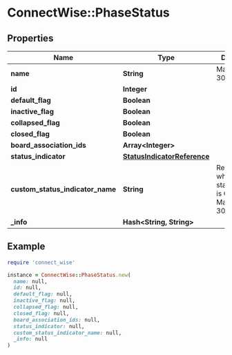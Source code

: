 # ConnectWise::PhaseStatus

## Properties

| Name | Type | Description | Notes |
| ---- | ---- | ----------- | ----- |
| **name** | **String** |  Max length: 30; |  |
| **id** | **Integer** |  | [optional] |
| **default_flag** | **Boolean** |  | [optional] |
| **inactive_flag** | **Boolean** |  | [optional] |
| **collapsed_flag** | **Boolean** |  | [optional] |
| **closed_flag** | **Boolean** |  | [optional] |
| **board_association_ids** | **Array&lt;Integer&gt;** |  | [optional] |
| **status_indicator** | [**StatusIndicatorReference**](StatusIndicatorReference.md) |  | [optional] |
| **custom_status_indicator_name** | **String** | Required when statusIndicator is Custom. Max length: 30; | [optional] |
| **_info** | **Hash&lt;String, String&gt;** |  | [optional] |

## Example

```ruby
require 'connect_wise'

instance = ConnectWise::PhaseStatus.new(
  name: null,
  id: null,
  default_flag: null,
  inactive_flag: null,
  collapsed_flag: null,
  closed_flag: null,
  board_association_ids: null,
  status_indicator: null,
  custom_status_indicator_name: null,
  _info: null
)
```


